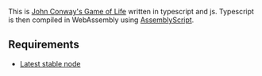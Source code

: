 This is [John Conway's Game of Life](https://en.wikipedia.org/wiki/Conway%27s_Game_of_Life) written in typescript and js. Typescript is then compiled in WebAssembly using [AssemblyScript](https://github.com/AssemblyScript/assemblyscript). 

## Requirements
- [Latest stable node](https://github.com/nvm-sh/nvm) 